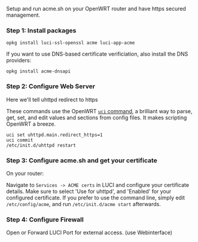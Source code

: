 Setup and run acme.sh on your OpenWRT router and have https secured management.

### Step 1: Install packages

`opkg install luci-ssl-openssl acme luci-app-acme`

If you want to use DNS-based certificate verificiation, also install the DNS providers:

`opkg install acme-dnsapi`

### Step 2: Configure Web Server
Here we'll tell uhttpd redirect to https

These commands use the OpenWRT [`uci` command](https://wiki.openwrt.org/doc/uci), a brilliant way to parse, get, set, and edit values and sections from config files. It makes scripting OpenWRT a breeze.

```
uci set uhttpd.main.redirect_https=1
uci commit
/etc/init.d/uhttpd restart
```

### Step 3: Configure acme.sh and get your certificate
On your router:

Navigate to `Services -> ACME certs` in LUCI and configure your certificate details. Make sure to select 'Use for uhttpd', and 'Enabled' for your configured certificate. If you prefer to use the command line, simply edit `/etc/config/acme`, and run `/etc/init.d/acme start` afterwards.

### Step 4: Configure Firewall
Open or Forward LUCI Port for external access. (use Webinterface)
